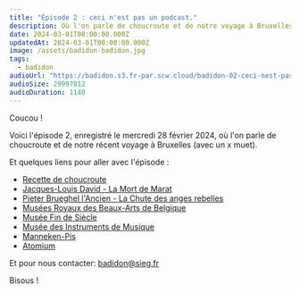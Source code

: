 ```yaml
---
title: "Épisode 2 : ceci n'est pas un podcast."
description: Où l'on parle de choucroute et de notre voyage à Bruxelles.
date: 2024-03-01T00:00:00.000Z
updatedAt: 2024-03-01T00:00:00.000Z
image: /assets/badidon-badidon.jpg
tags:
  - badidon
audioUrl: "https://badidon.s3.fr-par.scw.cloud/badidon-02-ceci-nest-pas-un-podcast.mp3"
audioSize: 29997812
audioDuration: 1140
---
```


Coucou !

Voici l'épisode 2, enregistré le mercredi 28 février 2024, où l'on parle de choucroute et de notre récent voyage à Bruxelles (avec un x muet).

Et quelques liens pour aller avec l'épisode :

- [Recette de choucroute](https://www.marmiton.org/recettes/recette_choucroute-a-l-alsacienne_29819.aspx)
- [Jacques-Louis David - La Mort de Marat](https://fr.wikipedia.org/wiki/La_Mort_de_Marat)
- [Pieter Brueghel l'Ancien - La Chute des anges rebelles](https://fr.wikipedia.org/wiki/La_Chute_des_anges_rebelles)
- [Musées Royaux des Beaux-Arts de Belgique](https://fine-arts-museum.be/fr/)
- [Musée Fin de Siècle](https://fine-arts-museum.be/fr/les-musees/musee-fin-de-siecle-museum)
- [Musée des Instruments de Musique](https://www.mim.be/fr)
- [Manneken-Pis](https://fr.wikipedia.org/wiki/Manneken-Pis)
- [Atomium](https://atomium.be/Home/Index?lang=fr)

Et pour nous contacter: [badidon@sieg.fr](mailto:badidon@sieg.fr)

Bisous !
